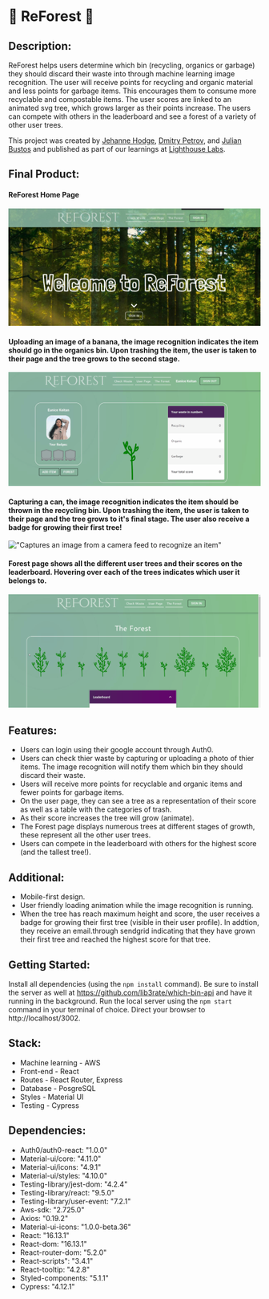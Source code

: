 
# 🌳 ReForest 🌳

## Description:
ReForest helps users determine which bin (recycling, organics or garbage) they should discard their waste into through machine learning image recognition. The user will receive points for recycling and organic material and less points for garbage items. This encourages them to consume more recyclable and compostable items. The user scores are linked to an animated svg tree, which grows larger as their points increase. The users can compete with others in the leaderboard and see a forest of a variety of other user trees.

This project was created by [Jehanne Hodge](https://github.com/JehanneH), [Dmitry Petrov](https://github.com/lib3rate), and [Julian Bustos](https://github.com/julimancan) and published as part of our learnings at [Lighthouse Labs](https://www.lighthouselabs.ca/).

## Final Product:
#### ReForest Home Page
!["Home Page of ReForest"](https://github.com/lib3rate/which-bin-app/blob/master/public/images/ReadME/ReForest-Home.JPG)

#### Uploading an image of a banana, the image recognition indicates the item should go in the organics bin. Upon trashing the item, the user is taken to their page and the tree grows to the second stage.
!["Uploads an image of a waste item"](https://github.com/lib3rate/which-bin-app/blob/master/public/images/ReadME/Upload.gif)

#### Capturing a can, the image recognition indicates the item should be thrown in the recycling bin. Upon trashing the item, the user is taken to their page and the tree grows to it's final stage. The user also receive a badge for growing their first tree!
!["Captures an image from a camera feed to recognize an item"](https://github.com/lib3rate/which-bin-app/blob/master/public/images/ReadME/Euni.gif)

#### Forest page shows all the different user trees and their scores on the leaderboard. Hovering over each of the trees indicates which user it belongs to.
!["View of the leaderboard with Tooltips"](https://github.com/lib3rate/which-bin-app/blob/master/public/images/ReadME/Forest.gif)

## Features:
- Users can login using their google account through Auth0.
- Users can check thier waste by capturing or uploading a photo of thier items. The image recognition will notify them which bin they should discard their waste.
- Users will receive more points for recyclable and organic items and fewer points for garbage items.
- On the user page, they can see a tree as a representation of their score as well as a table with the categories of trash.
- As their score increases the tree will grow (animate).
- The Forest page displays numerous trees at different stages of growth, these represent all the other user trees.
- Users can compete in the leaderboard with others for the highest score (and the tallest tree!).

## Additional:
- Mobile-first design.
- User friendly loading animation while the image recognition is running.
- When the tree has reach maximum height and score, the user receives a badge for growing their first tree (visible in their user profile). In addtion, they receive an email.through sendgrid indicating that they have grown their first tree and reached the highest score for that tree.

## Getting Started:
Install all dependencies (using the `npm install` command).
Be sure to install the server as well at https://github.com/lib3rate/which-bin-api and have it running in the background.
Run the local server using the `npm start` command in your terminal of choice.
Direct your browser to http://localhost/3002.

## Stack:
- Machine learning - AWS
- Front-end - React
- Routes - React Router, Express
- Database - PosgreSQL
- Styles - Material UI
- Testing - Cypress

## Dependencies:
- Auth0/auth0-react: "1.0.0"
- Material-ui/core: "4.11.0"
- Material-ui/icons: "4.9.1"
- Material-ui/styles: "4.10.0"
- Testing-library/jest-dom: "4.2.4"
- Testing-library/react: "9.5.0"
- Testing-library/user-event: "7.2.1"
- Aws-sdk: "2.725.0"
- Axios: "0.19.2"
- Material-ui-icons: "1.0.0-beta.36"
- React: "16.13.1"
- React-dom: "16.13.1"
- React-router-dom: "5.2.0"
- React-scripts": "3.4.1"
- React-tooltip: "4.2.8"
- Styled-components: "5.1.1"
- Cypress: "4.12.1"